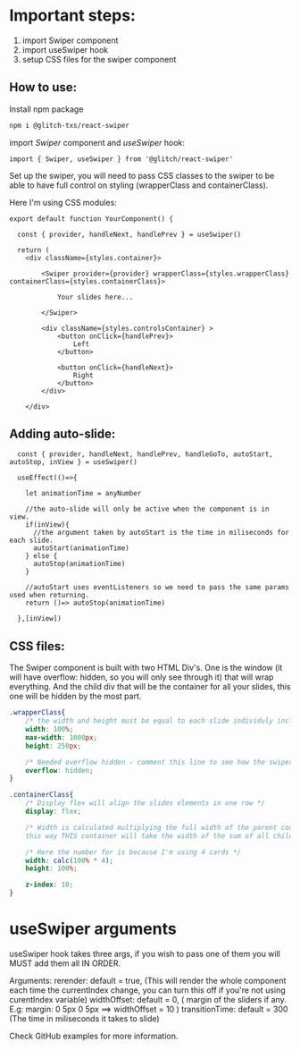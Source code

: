 # Important steps:

1. import Swiper component
2. import useSwiper hook
3. setup CSS files for the swiper component

## How to use:

Install npm package 

```bash
npm i @glitch-txs/react-swiper
```

import *Swiper* component and *useSwiper* hook:

```tsx
import { Swiper, useSwiper } from '@glitch/react-swiper'
```

Set up the swiper, you will need to pass CSS classes to the swiper to be able to have full control on styling (wrapperClass and containerClass).

Here I'm using CSS modules:

```tsx
export default function YourComponent() {

  const { provider, handleNext, handlePrev } = useSwiper()
  
  return (
    <div className={styles.container}>

        <Swiper provider={provider} wrapperClass={styles.wrapperClass} containerClass={styles.containerClass}>

            Your slides here...

        </Swiper>

        <div className={styles.controlsContainer} >
            <button onClick={handlePrev}>
                Left
            </button>

            <button onClick={handleNext}>
                Right
            </button>
        </div>

    </div>    
```

## Adding auto-slide:

```tsx
  const { provider, handleNext, handlePrev, handleGoTo, autoStart, autoStop, inView } = useSwiper()

  useEffect(()=>{

    let animationTime = anyNumber

    //the auto-slide will only be active when the component is in view.
    if(inView){
      //the argument taken by autoStart is the time in miliseconds for each slide. 
      autoStart(animationTime)
    } else {
      autoStop(animationTime)
    }

    //autoStart uses eventListeners so we need to pass the same params used when returning.
    return ()=> autoStop(animationTime)

  },[inView])
```

## CSS files:

The Swiper component is built with two HTML Div's. One is the window (it will have overflow: hidden, so you will only see through it) that will wrap everything. 
And the child div that will be the container for all your slides, this one will be hidden by the most part.

```css
.wrapperClass{
    /* the width and height must be equal to each slide individuly including their margins */
    width: 100%;
    max-width: 1000px;
    height: 250px;

    /* Needed overflow hidden - comment this line to see how the swiper works internaly */
    overflow: hidden;
}

.containerClass{
    /* Display flex will align the slides elements in one row */
    display: flex;

    /* Width is calculated multiplying the full width of the parent container by the number of slider elements inside the swiper,
    this way THIS container will take the width of the sum of all children elements. Width: calc(100% * numberOfCards) */

    /* Here the number for is because I'm using 4 cards */
    width: calc(100% * 4);
    height: 100%;

    z-index: 10;
}
```

# useSwiper arguments

useSwiper hook takes three args, if you wish to pass one of them you will MUST add them all IN ORDER.

Arguments:
rerender: default = true, (This will render the whole component each time the currentIndex change, you can turn this off if you're not using curentIndex variable)
widthOffset: default = 0, ( margin of the sliders if any. E.g: margin: 0 5px 0 5px  ==> widthOffset = 10 )
transitionTime: default = 300 (The time in miliseconds it takes to slide)

Check GitHub examples for more information.



